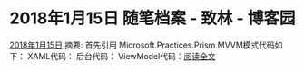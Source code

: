 
# 2018年1月15日 随笔档案 - 致林 - 博客园






[2018年1月15日](https://www.cnblogs.com/bincoding/archive/2018/01/15.html)
摘要: 首先引用 Microsoft.Practices.Prism MVVM模式代码如下： XAML代码： 后台代码： ViewModel代码：[阅读全文](https://www.cnblogs.com/bincoding/p/8288677.html)

